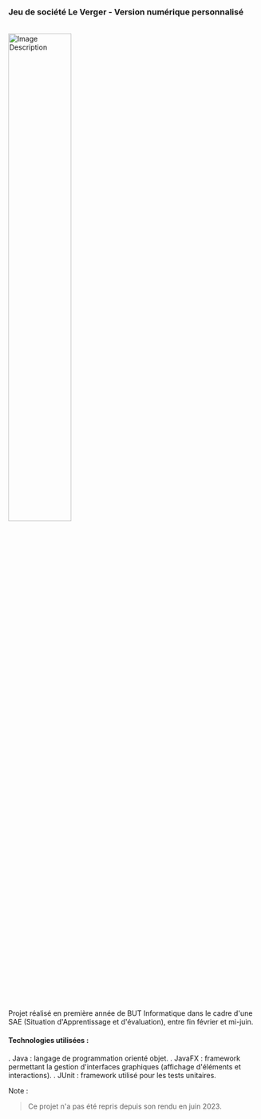 ### Jeu de société Le Verger - Version numérique personnalisé
<br>
<img src="https://github.com/Aelwyn07/Aelwyn07/assets/108084287/001e9242-ed4f-4739-94c8-61612c99c62d" alt="Image Description" width="50%" height="50%">
<br>
Projet réalisé en première année de BUT Informatique dans le cadre d'une SAE (Situation d'Apprentissage et d'évaluation), entre fin février et mi-juin.

#### Technologies utilisées : 

  . Java : langage de programmation orienté objet.
  . JavaFX : framework permettant la gestion d'interfaces graphiques (affichage d'éléments et interactions).
  . JUnit : framework utilisé pour les tests unitaires.

Note :
> Ce projet n'a pas été repris depuis son rendu en juin 2023. 
